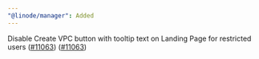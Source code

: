 ```yaml
---
"@linode/manager": Added
---
```


Disable Create VPC button with tooltip text on Landing Page for restricted users ([#11063](https://github.com/linode/manager/pull/11063)) ([#11063](https://github.com/linode/manager/pull/11063))
